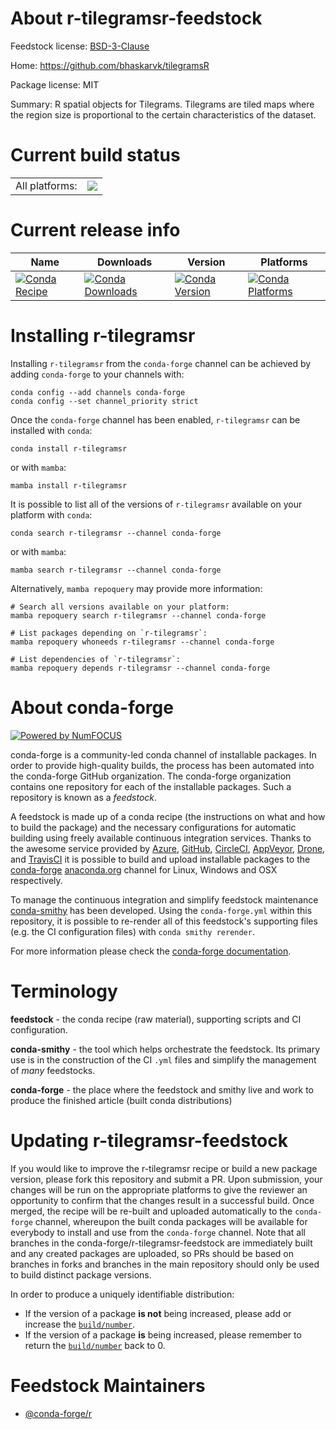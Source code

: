 About r-tilegramsr-feedstock
============================

Feedstock license: [BSD-3-Clause](https://github.com/conda-forge/r-tilegramsr-feedstock/blob/main/LICENSE.txt)

Home: https://github.com/bhaskarvk/tilegramsR

Package license: MIT

Summary: R spatial objects for Tilegrams. Tilegrams are tiled maps where the region size is proportional to the certain characteristics of the dataset.

Current build status
====================


<table><tr><td>All platforms:</td>
    <td>
      <a href="https://dev.azure.com/conda-forge/feedstock-builds/_build/latest?definitionId=4727&branchName=main">
        <img src="https://dev.azure.com/conda-forge/feedstock-builds/_apis/build/status/r-tilegramsr-feedstock?branchName=main">
      </a>
    </td>
  </tr>
</table>

Current release info
====================

| Name | Downloads | Version | Platforms |
| --- | --- | --- | --- |
| [![Conda Recipe](https://img.shields.io/badge/recipe-r--tilegramsr-green.svg)](https://anaconda.org/conda-forge/r-tilegramsr) | [![Conda Downloads](https://img.shields.io/conda/dn/conda-forge/r-tilegramsr.svg)](https://anaconda.org/conda-forge/r-tilegramsr) | [![Conda Version](https://img.shields.io/conda/vn/conda-forge/r-tilegramsr.svg)](https://anaconda.org/conda-forge/r-tilegramsr) | [![Conda Platforms](https://img.shields.io/conda/pn/conda-forge/r-tilegramsr.svg)](https://anaconda.org/conda-forge/r-tilegramsr) |

Installing r-tilegramsr
=======================

Installing `r-tilegramsr` from the `conda-forge` channel can be achieved by adding `conda-forge` to your channels with:

```
conda config --add channels conda-forge
conda config --set channel_priority strict
```

Once the `conda-forge` channel has been enabled, `r-tilegramsr` can be installed with `conda`:

```
conda install r-tilegramsr
```

or with `mamba`:

```
mamba install r-tilegramsr
```

It is possible to list all of the versions of `r-tilegramsr` available on your platform with `conda`:

```
conda search r-tilegramsr --channel conda-forge
```

or with `mamba`:

```
mamba search r-tilegramsr --channel conda-forge
```

Alternatively, `mamba repoquery` may provide more information:

```
# Search all versions available on your platform:
mamba repoquery search r-tilegramsr --channel conda-forge

# List packages depending on `r-tilegramsr`:
mamba repoquery whoneeds r-tilegramsr --channel conda-forge

# List dependencies of `r-tilegramsr`:
mamba repoquery depends r-tilegramsr --channel conda-forge
```


About conda-forge
=================

[![Powered by
NumFOCUS](https://img.shields.io/badge/powered%20by-NumFOCUS-orange.svg?style=flat&colorA=E1523D&colorB=007D8A)](https://numfocus.org)

conda-forge is a community-led conda channel of installable packages.
In order to provide high-quality builds, the process has been automated into the
conda-forge GitHub organization. The conda-forge organization contains one repository
for each of the installable packages. Such a repository is known as a *feedstock*.

A feedstock is made up of a conda recipe (the instructions on what and how to build
the package) and the necessary configurations for automatic building using freely
available continuous integration services. Thanks to the awesome service provided by
[Azure](https://azure.microsoft.com/en-us/services/devops/), [GitHub](https://github.com/),
[CircleCI](https://circleci.com/), [AppVeyor](https://www.appveyor.com/),
[Drone](https://cloud.drone.io/welcome), and [TravisCI](https://travis-ci.com/)
it is possible to build and upload installable packages to the
[conda-forge](https://anaconda.org/conda-forge) [anaconda.org](https://anaconda.org/)
channel for Linux, Windows and OSX respectively.

To manage the continuous integration and simplify feedstock maintenance
[conda-smithy](https://github.com/conda-forge/conda-smithy) has been developed.
Using the ``conda-forge.yml`` within this repository, it is possible to re-render all of
this feedstock's supporting files (e.g. the CI configuration files) with ``conda smithy rerender``.

For more information please check the [conda-forge documentation](https://conda-forge.org/docs/).

Terminology
===========

**feedstock** - the conda recipe (raw material), supporting scripts and CI configuration.

**conda-smithy** - the tool which helps orchestrate the feedstock.
                   Its primary use is in the construction of the CI ``.yml`` files
                   and simplify the management of *many* feedstocks.

**conda-forge** - the place where the feedstock and smithy live and work to
                  produce the finished article (built conda distributions)


Updating r-tilegramsr-feedstock
===============================

If you would like to improve the r-tilegramsr recipe or build a new
package version, please fork this repository and submit a PR. Upon submission,
your changes will be run on the appropriate platforms to give the reviewer an
opportunity to confirm that the changes result in a successful build. Once
merged, the recipe will be re-built and uploaded automatically to the
`conda-forge` channel, whereupon the built conda packages will be available for
everybody to install and use from the `conda-forge` channel.
Note that all branches in the conda-forge/r-tilegramsr-feedstock are
immediately built and any created packages are uploaded, so PRs should be based
on branches in forks and branches in the main repository should only be used to
build distinct package versions.

In order to produce a uniquely identifiable distribution:
 * If the version of a package **is not** being increased, please add or increase
   the [``build/number``](https://docs.conda.io/projects/conda-build/en/latest/resources/define-metadata.html#build-number-and-string).
 * If the version of a package **is** being increased, please remember to return
   the [``build/number``](https://docs.conda.io/projects/conda-build/en/latest/resources/define-metadata.html#build-number-and-string)
   back to 0.

Feedstock Maintainers
=====================

* [@conda-forge/r](https://github.com/orgs/conda-forge/teams/r/)

